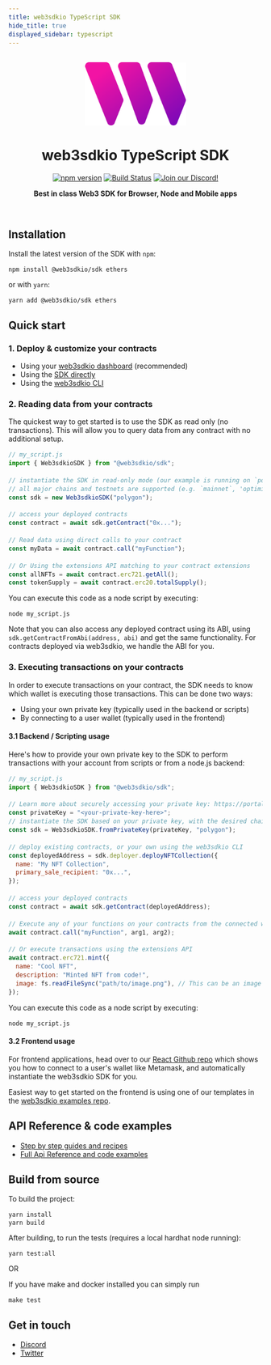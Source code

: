 ```yaml
---
title: web3sdkio TypeScript SDK
hide_title: true
displayed_sidebar: typescript
---
```


<p align="center">
<br />
<a href="https://web3sdk.io"><img src="https://github.com/web3sdkio/web3/blob/main/packages/sdk/logo.svg?raw=true" width="200" alt=""/></a>
<br />
</p>
<h1 align="center">web3sdkio TypeScript SDK</h1>
<p align="center">
<a href="https://www.npmjs.com/package/@web3sdkio/sdk"><img src="https://img.shields.io/npm/v/@web3sdkio/sdk?color=red&label=npm&logo=npm" alt="npm version"/></a>
<a href="https://github.com/web3sdkio/web3/actions/workflows/CI.yml"><img alt="Build Status" src="https://github.com/web3sdkio/web3/actions/workflows/CI.yml/badge.svg"/></a>
<a href="https://discord.gg/web3sdkio"><img alt="Join our Discord!" src="https://img.shields.io/discord/834227967404146718.svg?color=7289da&label=discord&logo=discord&style=flat"/></a>

</p>
<p align="center"><strong>Best in class Web3 SDK for Browser, Node and Mobile apps</strong></p>
<br />

## Installation

Install the latest version of the SDK with `npm`:

```shell
npm install @web3sdkio/sdk ethers
```

or with `yarn`:

```shell
yarn add @web3sdkio/sdk ethers
```

## Quick start

### 1. Deploy & customize your contracts

- Using your [web3sdkio dashboard](https://web3sdk.io/dashboard) (recommended)
- Using the [SDK directly](https://portal.web3sdk.io/typescript/sdk.contractdeployer)
- Using the [web3sdkio CLI](https://portal.web3sdk.io/deploy)

### 2. Reading data from your contracts

The quickest way to get started is to use the SDK as read only (no transactions).
This will allow you to query data from any contract with no additional setup.

```javascript title="my_script.js"
// my_script.js
import { Web3sdkioSDK } from "@web3sdkio/sdk";

// instantiate the SDK in read-only mode (our example is running on `polygon` here)
// all major chains and testnets are supported (e.g. `mainnet`, 'optimism`, 'arbitrum', 'polygon', `goerli`, 'mumbai', etc.)
const sdk = new Web3sdkioSDK("polygon");

// access your deployed contracts
const contract = await sdk.getContract("0x...");

// Read data using direct calls to your contract
const myData = await contract.call("myFunction");

// Or Using the extensions API matching to your contract extensions
const allNFTs = await contract.erc721.getAll();
const tokenSupply = await contract.erc20.totalSupply();
```

You can execute this code as a node script by executing:

```shell
node my_script.js
```

Note that you can also access any deployed contract using its ABI, using `sdk.getContractFromAbi(address, abi)` and get the same functionality. For contracts deployed via web3sdkio, we handle the ABI for you.

### 3. Executing transactions on your contracts

In order to execute transactions on your contract, the SDK needs to know which wallet is executing those transactions.
This can be done two ways:

- Using your own private key (typically used in the backend or scripts)
- By connecting to a user wallet (typically used in the frontend)

#### 3.1 Backend / Scripting usage

Here's how to provide your own private key to the SDK to perform transactions with your account from scripts or from a node.js backend:

```javascript title="my_script.js"
// my_script.js
import { Web3sdkioSDK } from "@web3sdkio/sdk";

// Learn more about securely accessing your private key: https://portal.web3sdk.io/web3-sdk/set-up-the-sdk/securing-your-private-key
const privateKey = "<your-private-key-here>";
// instantiate the SDK based on your private key, with the desired chain to connect to
const sdk = Web3sdkioSDK.fromPrivateKey(privateKey, "polygon");

// deploy existing contracts, or your own using the web3sdkio CLI
const deployedAddress = sdk.deployer.deployNFTCollection({
  name: "My NFT Collection",
  primary_sale_recipient: "0x...",
});

// access your deployed contracts
const contract = await sdk.getContract(deployedAddress);

// Execute any of your functions on your contracts from the connected wallet
await contract.call("myFunction", arg1, arg2);

// Or execute transactions using the extensions API
await contract.erc721.mint({
  name: "Cool NFT",
  description: "Minted NFT from code!",
  image: fs.readFileSync("path/to/image.png"), // This can be an image url or file
});
```

You can execute this code as a node script by executing:

```shell
node my_script.js
```

#### 3.2 Frontend usage

For frontend applications, head over to our [React Github repo](https://github.com/web3sdkio/web3/tree/main/packages/react) which shows you how to connect to a user's wallet like Metamask, and automatically instantiate the web3sdkio SDK for you.

Easiest way to get started on the frontend is using one of our templates in the [web3sdkio examples repo](https://github.com/web3sdkio-template).

## API Reference & code examples

- [Step by step guides and recipes](https://portal.web3sdk.io)
- [Full Api Reference and code examples](https://docs.web3sdk.io/typescript)

## Build from source

To build the project:

```shell
yarn install
yarn build
```

After building, to run the tests (requires a local hardhat node running):

```shell
yarn test:all
```

OR

If you have make and docker installed you can simply run

```shell
make test
```

## Get in touch

- [Discord](https://discord.gg/web3sdkio)
- [Twitter](https://twitter.com/web3sdkio_/)
